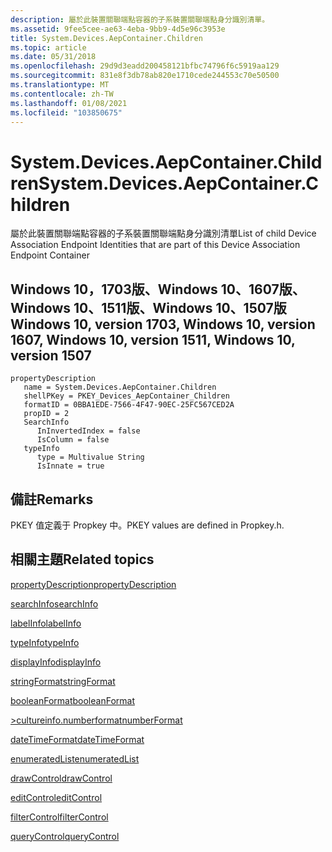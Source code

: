 ```yaml
---
description: 屬於此裝置關聯端點容器的子系裝置關聯端點身分識別清單。
ms.assetid: 9fee5cee-ae63-4eba-9bb9-4d5e96c3953e
title: System.Devices.AepContainer.Children
ms.topic: article
ms.date: 05/31/2018
ms.openlocfilehash: 29d9d3eadd200458121bfbc74796f6c5919aa129
ms.sourcegitcommit: 831e8f3db78ab820e1710cede244553c70e50500
ms.translationtype: MT
ms.contentlocale: zh-TW
ms.lasthandoff: 01/08/2021
ms.locfileid: "103850675"
---
```

# <a name="systemdevicesaepcontainerchildren"></a><span data-ttu-id="e1d9c-103">System.Devices.AepContainer.Children</span><span class="sxs-lookup"><span data-stu-id="e1d9c-103">System.Devices.AepContainer.Children</span></span>

<span data-ttu-id="e1d9c-104">屬於此裝置關聯端點容器的子系裝置關聯端點身分識別清單</span><span class="sxs-lookup"><span data-stu-id="e1d9c-104">List of child Device Association Endpoint Identities that are part of this Device Association Endpoint Container</span></span>

## <a name="windows-10-version-1703-windows-10-version-1607-windows-10-version-1511-windows-10-version-1507"></a><span data-ttu-id="e1d9c-105">Windows 10，1703版、Windows 10、1607版、Windows 10、1511版、Windows 10、1507版</span><span class="sxs-lookup"><span data-stu-id="e1d9c-105">Windows 10, version 1703, Windows 10, version 1607, Windows 10, version 1511, Windows 10, version 1507</span></span>

```
propertyDescription
   name = System.Devices.AepContainer.Children
   shellPKey = PKEY_Devices_AepContainer_Children
   formatID = 0BBA1EDE-7566-4F47-90EC-25FC567CED2A
   propID = 2
   SearchInfo
      InInvertedIndex = false
      IsColumn = false
   typeInfo
      type = Multivalue String
      IsInnate = true
```

## <a name="remarks"></a><span data-ttu-id="e1d9c-106">備註</span><span class="sxs-lookup"><span data-stu-id="e1d9c-106">Remarks</span></span>

<span data-ttu-id="e1d9c-107">PKEY 值定義于 Propkey 中。</span><span class="sxs-lookup"><span data-stu-id="e1d9c-107">PKEY values are defined in Propkey.h.</span></span>

## <a name="related-topics"></a><span data-ttu-id="e1d9c-108">相關主題</span><span class="sxs-lookup"><span data-stu-id="e1d9c-108">Related topics</span></span>

<dl> <dt>

[<span data-ttu-id="e1d9c-109">propertyDescription</span><span class="sxs-lookup"><span data-stu-id="e1d9c-109">propertyDescription</span></span>](./propdesc-schema-propertydescription.md)
</dt> <dt>

[<span data-ttu-id="e1d9c-110">searchInfo</span><span class="sxs-lookup"><span data-stu-id="e1d9c-110">searchInfo</span></span>](./propdesc-schema-searchinfo.md)
</dt> <dt>

[<span data-ttu-id="e1d9c-111">labelInfo</span><span class="sxs-lookup"><span data-stu-id="e1d9c-111">labelInfo</span></span>](./propdesc-schema-labelinfo.md)
</dt> <dt>

[<span data-ttu-id="e1d9c-112">typeInfo</span><span class="sxs-lookup"><span data-stu-id="e1d9c-112">typeInfo</span></span>](./propdesc-schema-typeinfo.md)
</dt> <dt>

[<span data-ttu-id="e1d9c-113">displayInfo</span><span class="sxs-lookup"><span data-stu-id="e1d9c-113">displayInfo</span></span>](./propdesc-schema-displayinfo.md)
</dt> <dt>

[<span data-ttu-id="e1d9c-114">stringFormat</span><span class="sxs-lookup"><span data-stu-id="e1d9c-114">stringFormat</span></span>](./propdesc-schema-stringformat.md)
</dt> <dt>

[<span data-ttu-id="e1d9c-115">booleanFormat</span><span class="sxs-lookup"><span data-stu-id="e1d9c-115">booleanFormat</span></span>](./propdesc-schema-booleanformat.md)
</dt> <dt>

[<span data-ttu-id="e1d9c-116">>cultureinfo.numberformat</span><span class="sxs-lookup"><span data-stu-id="e1d9c-116">numberFormat</span></span>](./propdesc-schema-numberformat.md)
</dt> <dt>

[<span data-ttu-id="e1d9c-117">dateTimeFormat</span><span class="sxs-lookup"><span data-stu-id="e1d9c-117">dateTimeFormat</span></span>](./propdesc-schema-datetimeformat.md)
</dt> <dt>

[<span data-ttu-id="e1d9c-118">enumeratedList</span><span class="sxs-lookup"><span data-stu-id="e1d9c-118">enumeratedList</span></span>](./propdesc-schema-enumeratedlist.md)
</dt> <dt>

[<span data-ttu-id="e1d9c-119">drawControl</span><span class="sxs-lookup"><span data-stu-id="e1d9c-119">drawControl</span></span>](./propdesc-schema-drawcontrol.md)
</dt> <dt>

[<span data-ttu-id="e1d9c-120">editControl</span><span class="sxs-lookup"><span data-stu-id="e1d9c-120">editControl</span></span>](./propdesc-schema-editcontrol.md)
</dt> <dt>

[<span data-ttu-id="e1d9c-121">filterControl</span><span class="sxs-lookup"><span data-stu-id="e1d9c-121">filterControl</span></span>](./propdesc-schema-filtercontrol.md)
</dt> <dt>

[<span data-ttu-id="e1d9c-122">queryControl</span><span class="sxs-lookup"><span data-stu-id="e1d9c-122">queryControl</span></span>](./propdesc-schema-querycontrol.md)
</dt> </dl>

 

 
